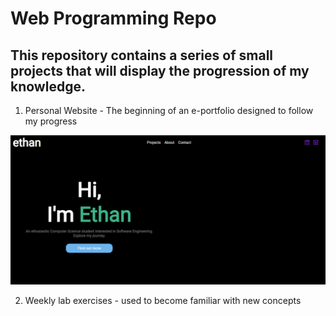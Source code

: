 # Web Programming Repo

 ## This repository contains a series of small projects that will display the progression of my knowledge.

1) Personal Website - The beginning of an e-portfolio designed to follow my progress

![WEBSITE!](img/image.png)

2) Weekly lab exercises - used to become familiar with new concepts

